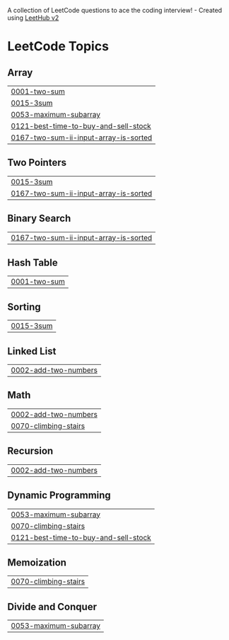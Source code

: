 A collection of LeetCode questions to ace the coding interview! - Created using [LeetHub v2](https://github.com/arunbhardwaj/LeetHub-2.0)
<!---LeetCode Topics Start-->
# LeetCode Topics
## Array
|  |
| ------- |
| [0001-two-sum](https://github.com/codexcherry/BitByBit/tree/master/0001-two-sum) |
| [0015-3sum](https://github.com/codexcherry/BitByBit/tree/master/0015-3sum) |
| [0053-maximum-subarray](https://github.com/codexcherry/BitByBit/tree/master/0053-maximum-subarray) |
| [0121-best-time-to-buy-and-sell-stock](https://github.com/codexcherry/BitByBit/tree/master/0121-best-time-to-buy-and-sell-stock) |
| [0167-two-sum-ii-input-array-is-sorted](https://github.com/codexcherry/BitByBit/tree/master/0167-two-sum-ii-input-array-is-sorted) |
## Two Pointers
|  |
| ------- |
| [0015-3sum](https://github.com/codexcherry/BitByBit/tree/master/0015-3sum) |
| [0167-two-sum-ii-input-array-is-sorted](https://github.com/codexcherry/BitByBit/tree/master/0167-two-sum-ii-input-array-is-sorted) |
## Binary Search
|  |
| ------- |
| [0167-two-sum-ii-input-array-is-sorted](https://github.com/codexcherry/BitByBit/tree/master/0167-two-sum-ii-input-array-is-sorted) |
## Hash Table
|  |
| ------- |
| [0001-two-sum](https://github.com/codexcherry/BitByBit/tree/master/0001-two-sum) |
## Sorting
|  |
| ------- |
| [0015-3sum](https://github.com/codexcherry/BitByBit/tree/master/0015-3sum) |
## Linked List
|  |
| ------- |
| [0002-add-two-numbers](https://github.com/codexcherry/BitByBit/tree/master/0002-add-two-numbers) |
## Math
|  |
| ------- |
| [0002-add-two-numbers](https://github.com/codexcherry/BitByBit/tree/master/0002-add-two-numbers) |
| [0070-climbing-stairs](https://github.com/codexcherry/BitByBit/tree/master/0070-climbing-stairs) |
## Recursion
|  |
| ------- |
| [0002-add-two-numbers](https://github.com/codexcherry/BitByBit/tree/master/0002-add-two-numbers) |
## Dynamic Programming
|  |
| ------- |
| [0053-maximum-subarray](https://github.com/codexcherry/BitByBit/tree/master/0053-maximum-subarray) |
| [0070-climbing-stairs](https://github.com/codexcherry/BitByBit/tree/master/0070-climbing-stairs) |
| [0121-best-time-to-buy-and-sell-stock](https://github.com/codexcherry/BitByBit/tree/master/0121-best-time-to-buy-and-sell-stock) |
## Memoization
|  |
| ------- |
| [0070-climbing-stairs](https://github.com/codexcherry/BitByBit/tree/master/0070-climbing-stairs) |
## Divide and Conquer
|  |
| ------- |
| [0053-maximum-subarray](https://github.com/codexcherry/BitByBit/tree/master/0053-maximum-subarray) |
<!---LeetCode Topics End-->